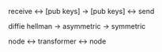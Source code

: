 receive <-> [pub keys] -> [pub keys] <-> send

diffie hellman -> asymmetric -> symmetric

node <-> transformer <-> node